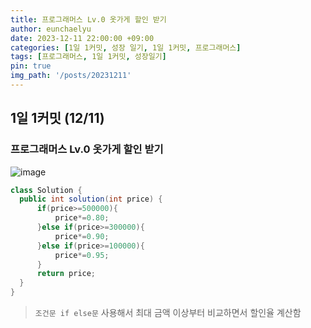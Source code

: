 ```yaml
---
title: 프로그래머스 Lv.0 옷가게 할인 받기
author: eunchaelyu
date: 2023-12-11 22:00:00 +09:00
categories: [1일 1커밋, 성장 일기, 1일 1커밋, 프로그래머스]
tags: [프로그래머스, 1일 1커밋, 성장일기]
pin: true
img_path: '/posts/20231211'
---
```


## 1일 1커밋 (12/11)
### 프로그래머스 Lv.0 옷가게 할인 받기
  ![image](https://github.com/eunchaelyu/eunchaelyu.github.io/assets/119996957/e4101784-b467-4acb-854f-7158f10a6380)

  ```java
  class Solution {
    public int solution(int price) {
        if(price>=500000){
            price*=0.80;
        }else if(price>=300000){
            price*=0.90;
        }else if(price>=100000){
            price*=0.95;
        }
        return price;
    }
}
```

> ``조건문 if else문`` 사용해서 최대 금액 이상부터 비교하면서 할인율 계산함 
